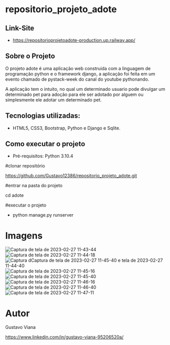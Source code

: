 # repositorio_projeto_adote

## Link-Site
- https://repositorioprojetoadote-production.up.railway.app/

## Sobre o Projeto
O projeto adote é uma aplicação web construida com a linguagem de programação python e o framework django, a aplicação foi feita em um evento chamado de pystack-week do canal do youtube pythonando.

A aplicação tem o intuito, no qual um determinado usuario pode divulgar um determinado pet para adoção para
ele ser adotado por alguem ou simplesmente ele adotar um determinado pet.


## Tecnologias utilizadas:
- HTML5, CSS3, Bootstrap, Python e Django e Sqlite.

## Como executar o projeto

- Pré-requisitos: Python 3.10.4

#clonar repositório

https://github.com/Gustavo12386/repositorio_projeto_adote.git

#entrar na pasta do projeto 

cd adote

#executar o projeto

- python manage.py runserver

# Imagens

![Captura de tela de 2023-02-27 11-43-44](https://user-images.githubusercontent.com/81700849/221596986-13c48842-75ee-4048-a0e4-3d4d4f2d551f.png)
![Captura de tela de 2023-02-27 11-44-18](https://user-images.githubusercontent.com/81700849/221597036-98c6553d-c6a5-4ea7-8b58-0c6dd57497bb.png)
![Captura d![Captura de tela de 2023-02-27 11-45-40](https://user-images.githubusercontent.com/81700849/221597128-85f93d5b-0725-4348-aecb-5c7736a2d6ec.png)
e tela de 2023-02-27 11-44-40](https://user-images.githubusercontent.com/81700849/221597061-c7057423-02bd-4bc8-9b8c-6a3ff765d797.png)
![Captura de tela de 2023-02-27 11-45-16](https://user-images.githubusercontent.com/81700849/221597084-031b9aa0-862f-4315-b908-bfd062065f84.png)
![Captura de tela de 2023-02-27 11-45-40](https://user-images.githubusercontent.com/81700849/221597514-10da2ca4-9624-4633-a6ee-5b58865c0935.png)
![Captura de tela de 2023-02-27 11-46-16](https://user-images.githubusercontent.com/81700849/221598561-d93c5e71-9630-453c-810b-574bc75a090c.png)
![Captura de tela de 2023-02-27 11-46-40](https://user-images.githubusercontent.com/81700849/221598581-63885981-ade7-4e57-a4d7-7bb4cf6bd7f0.png)
![Captura de tela de 2023-02-27 11-47-11](https://user-images.githubusercontent.com/81700849/221598596-e5d8261e-bbc4-49b8-93be-69d60b874525.png)

# Autor

Gustavo Viana 

https://www.linkedin.com/in/gustavo-viana-95206520a/


